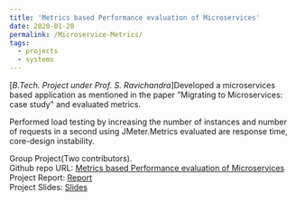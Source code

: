 ```yaml
---
title: 'Metrics based Performance evaluation of Microservices'
date: 2020-01-20
permalink: /Microservice-Metrics/
tags:
  - projects
  - systems
---
```


[*B.Tech. Project under Prof. S. Ravichandra*]Developed a microservices based application as mentioned in the paper ”Migrating to Microservices: case study" and evaluated metrics.

Performed load testing by increasing the number of instances and number of requests in a second using JMeter.Metrics evaluated are response time, core-design instability.


Group Project(Two contributors).  
Github repo URL: [Metrics based Performance evaluation of Microservices](https://github.com/Nanirudh/RetailVehicleApp)  
Project Report: [Report](https://docs.google.com/document/d/1geP15l6dKgxWXR2cEb5C0TbJ2YCbYBK7q9XUqczRUq0/edit?usp=share_link)  
Project Slides: [Slides](https://docs.google.com/presentation/d/121gwDl5yXpnVBJcIspJAX79wOfri1OTUGb4t3SbR2EI/edit?usp=share_link)  
